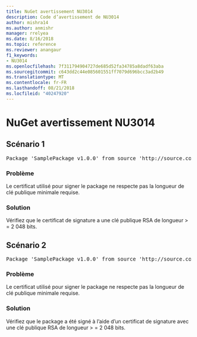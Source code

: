```yaml
---
title: NuGet avertissement NU3014
description: Code d’avertissement de NU3014
author: mishra14
ms.author: anmishr
manager: rrelyea
ms.date: 8/16/2018
ms.topic: reference
ms.reviewer: anangaur
f1_keywords:
- NU3014
ms.openlocfilehash: 7f311794904727de685d52fa34785a8dadf63aba
ms.sourcegitcommit: c643dd2c44e085601551ff7079d696bcc3ad2b49
ms.translationtype: MT
ms.contentlocale: fr-FR
ms.lasthandoff: 08/21/2018
ms.locfileid: "40247920"
---
```

# <a name="nuget-warning-nu3014"></a>NuGet avertissement NU3014

## <a name="scenario-1"></a>Scénario 1

<pre>Package 'SamplePackage v1.0.0' from source 'http://source.com/index.json': The signing certificate does not meet a minimum public key length requirement.</pre>

### <a name="issue"></a>Problème

Le certificat utilisé pour signer le package ne respecte pas la longueur de clé publique minimale requise.


### <a name="solution"></a>Solution

Vérifiez que le certificat de signature a une clé publique RSA de longueur > = 2 048 bits.



## <a name="scenario-2"></a>Scénario 2

<pre>Package 'SamplePackage v1.0.0' from source 'http://source.com/index.json': The primary signature's certificate does not meet a minimum public key length requirement.</pre>

### <a name="issue"></a>Problème

Le certificat utilisé pour signer le package ne respecte pas la longueur de clé publique minimale requise.


### <a name="solution"></a>Solution

Vérifiez que le package a été signé à l’aide d’un certificat de signature avec une clé publique RSA de longueur > = 2 048 bits.


